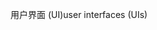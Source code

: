 <span data-ttu-id="9a942-101">用户界面 (UI)</span><span class="sxs-lookup"><span data-stu-id="9a942-101">user interfaces (UIs)</span></span>